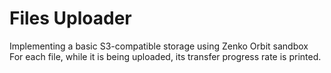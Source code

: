 # Files Uploader

Implementing a basic S3-compatible storage using Zenko Orbit sandbox  <br />
For each file, while it is being uploaded, its transfer progress rate is printed.
